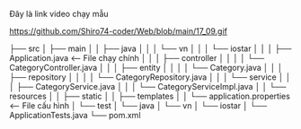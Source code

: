 Đây là link video chạy mẫu 

https://github.com/Shiro74-coder/Web/blob/main/17_09.gif

├── src
│   ├── main
│   │   ├── java
│   │   │   └── vn
│   │   │       └── iostar
│   │   │           ├── Application.java          <-- File chạy chính 
│   │   │           ├── controller
│   │   │           │   └── CategoryController.java
│   │   │           ├── entity
│   │   │           │   └── Category.java
│   │   │           ├── repository
│   │   │           │   └── CategoryRepository.java
│   │   │           └── service
│   │   │               ├── CategoryService.java
│   │   │               └── CategoryServiceImpl.java
│   │   └── resources
│   │       ├── static
│   │       ├── templates
│   │       └── application.properties        <-- File cấu hình 
│   └── test
│       └── java
│           └── vn
│               └── iostar
│                   └── ApplicationTests.java
└── pom.xml